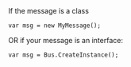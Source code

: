 <!--
title: "How to Instantiate a Message?"
tags: ""
summary: "<div class="brush:csharp;"> If the message is a class"
-->

<div class="brush:csharp;"> If the message is a class


    var msg = new MyMessage();

OR if your message is an interface:

    var msg = Bus.CreateInstance();



